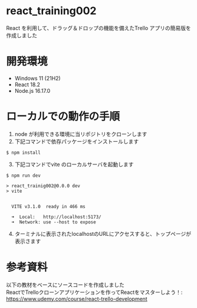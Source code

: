 # react_training002

React を利用して、ドラッグ＆ドロップの機能を備えたTrello アプリの簡易版を作成しました

# 開発環境
- Windows 11 (21H2)
- React 18.2
- Node.js 16.17.0

# ローカルでの動作の手順
1. node が利用できる環境に当リポジトリをクローンします
2. 下記コマンドで依存パッケージをインストールします
```
$ npm install
```
3. 下記コマンドでvite のローカルサーバを起動します
```
$ npm run dev

> react_trainig002@0.0.0 dev
> vite


  VITE v3.1.0  ready in 466 ms

  ➜  Local:   http://localhost:5173/
  ➜  Network: use --host to expose
```

4. ターミナルに表示されたlocalhostのURLにアクセスすると、トップページが表示さます

# 参考資料
以下の教材をベースにソースコードを作成しました  
ReactでTrelloクローンアプリケーションを作ってReactをマスターしよう！:  
https://www.udemy.com/course/react-trello-development

